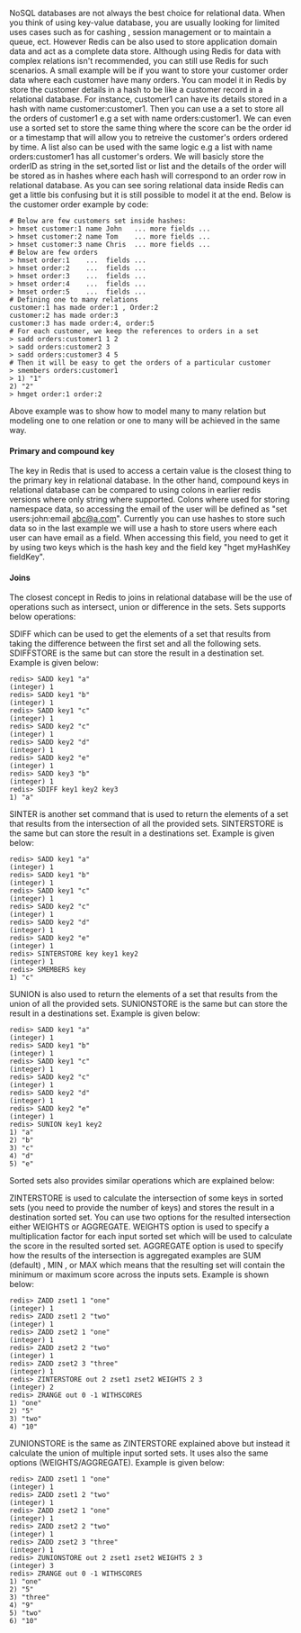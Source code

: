 
NoSQL databases are not always the best choice for relational data. When you think of using key-value database, you are usually looking for limited uses cases such as for cashing , session management or to maintain a queue, ect. However Redis can be also used to store application domain data and act as a complete data store. Although using Redis for data with complex relations isn't recommended, you can still use Redis for such scenarios. A small example will be if you want to store your customer order data where each customer have many orders. You can model it in Redis by store the customer details in a hash to be like a customer record in a relational database. For instance, customer1 can have its details stored in a hash with name customer:customer1. Then you can use a a set to store all the orders of customer1 e.g a set with name orders:customer1. We can even use a sorted set to store the same thing where the score can be the order id or a timestamp that will allow you to retreive the customer's orders ordered by time. A list also can be used with the same logic e.g a list with name orders:customer1 has all customer's orders. We will basicly store the orderID as string in the set,sorted list or list and the details of the order will be stored as in hashes where each hash will correspond to an order row in relational database. As you can see soring relational data inside Redis can get a little bis confusing but it is still possible to model it at the end. Below is the customer order example by code:

````
# Below are few customers set inside hashes:
> hmset customer:1 name John   ... more fields ...
> hmset customer:2 name Tom    ... more fields ...
> hmset customer:3 name Chris  ... more fields ...
# Below are few orders
> hmset order:1    ...  fields ...
> hmset order:2    ...  fields ...
> hmset order:3    ...  fields ...
> hmset order:4    ...  fields ...
> hmset order:5    ...  fields ...
# Defining one to many relations
customer:1 has made order:1 , Order:2
customer:2 has made order:3
customer:3 has made order:4, order:5
# For each customer, we keep the references to orders in a set
> sadd orders:customer1 1 2
> sadd orders:customer2 3
> sadd orders:customer3 4 5
# Then it will be easy to get the orders of a particular customer
> smembers orders:customer1
> 1) "1"
2) "2"
> hmget order:1 order:2
````

Above example was to show how to model many to many relation but modeling one to one relation or one to many will be achieved in the same way. 


#### Primary and compound key

The key in Redis that is used to access a certain value is the closest thing to the primary key in relational database. In the other hand, compound keys in relational database can be compared to using colons in earlier redis versions where only string where supported. Colons where used for storing namespace data, so accessing the email of the user will be defined as "set users:john:email abc@a.com". Currently you can use hashes to store such data so in the last example we will use a hash to store users where each user can have email as a field. When accessing this field, you need to get it by using two keys which is the hash key and the field key "hget myHashKey fieldKey".


#### Joins 

The closest concept in Redis to joins in relational database will be the use of operations such as intersect, union or difference in the sets. Sets supports below operations:

SDIFF which can be used to get the elements of a set that results from taking the  difference between the first set and all the following sets. SDIFFSTORE is the same but can store the result in a destination set. Example is given below:

````
redis> SADD key1 "a"
(integer) 1
redis> SADD key1 "b"
(integer) 1
redis> SADD key1 "c"
(integer) 1
redis> SADD key2 "c"
(integer) 1
redis> SADD key2 "d"
(integer) 1
redis> SADD key2 "e"
(integer) 1
redis> SADD key3 "b"
(integer) 1
redis> SDIFF key1 key2 key3
1) "a"
````

SINTER is another set command that is used to return the elements of a set that results from the intersection of all the provided sets. SINTERSTORE is the same but can store the result in a destinations set. Example is given below:

````
redis> SADD key1 "a"
(integer) 1
redis> SADD key1 "b"
(integer) 1
redis> SADD key1 "c"
(integer) 1
redis> SADD key2 "c"
(integer) 1
redis> SADD key2 "d"
(integer) 1
redis> SADD key2 "e"
(integer) 1
redis> SINTERSTORE key key1 key2
(integer) 1
redis> SMEMBERS key
1) "c"
````

SUNION is also used to return the elements of a set that results from the union of all the provided sets. SUNIONSTORE is the same but can store the result in a destinations set. Example is given below: 

````
redis> SADD key1 "a"
(integer) 1
redis> SADD key1 "b"
(integer) 1
redis> SADD key1 "c"
(integer) 1
redis> SADD key2 "c"
(integer) 1
redis> SADD key2 "d"
(integer) 1
redis> SADD key2 "e"
(integer) 1
redis> SUNION key1 key2
1) "a"
2) "b"
3) "c"
4) "d"
5) "e"
````

Sorted sets also provides similar operations which are explained below:

ZINTERSTORE is used to calculate the intersection of some keys in sorted sets (you need to provide the number of keys) and stores the result in a destination sorted set. You can use two options for the resulted intersection either WEIGHTS or AGGREGATE. WEIGHTS option is used to specify a multiplication factor for each input sorted set which will be used to calculate the score in the resulted sorted set. AGGREGATE option is used to specify how the results of the intersection is aggregated examples are SUM (default) , MIN , or MAX which means that the resulting set will contain the minimum or maximum score across the inputs sets. Example is shown below:

````
redis> ZADD zset1 1 "one"
(integer) 1
redis> ZADD zset1 2 "two"
(integer) 1
redis> ZADD zset2 1 "one"
(integer) 1
redis> ZADD zset2 2 "two"
(integer) 1
redis> ZADD zset2 3 "three"
(integer) 1
redis> ZINTERSTORE out 2 zset1 zset2 WEIGHTS 2 3
(integer) 2
redis> ZRANGE out 0 -1 WITHSCORES
1) "one"
2) "5"
3) "two"
4) "10"
````

ZUNIONSTORE is the same as ZINTERSTORE explained above but instead it calculate the union of multiple input sorted sets. It uses also the same options (WEIGHTS/AGGREGATE). Example is given below:

````
redis> ZADD zset1 1 "one"
(integer) 1
redis> ZADD zset1 2 "two"
(integer) 1
redis> ZADD zset2 1 "one"
(integer) 1
redis> ZADD zset2 2 "two"
(integer) 1
redis> ZADD zset2 3 "three"
(integer) 1
redis> ZUNIONSTORE out 2 zset1 zset2 WEIGHTS 2 3
(integer) 3
redis> ZRANGE out 0 -1 WITHSCORES
1) "one"
2) "5"
3) "three"
4) "9"
5) "two"
6) "10"
````
